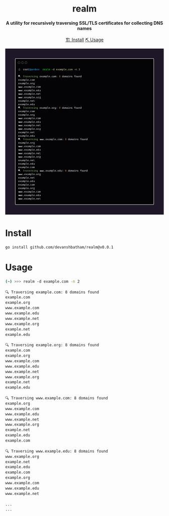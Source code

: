 <h1 align="center">
    realm
  <br>
</h1>

<h4 align="center">A utility for recursively traversing SSL/TLS certificates for collecting DNS names</h4>


<p align="center">
  <a href="#install">🏗️ Install</a>
  <a href="#usage">⛏️ Usage</a>
  <br>
</p>

![realm](https://github.com/devanshbatham/realm/blob/main/static/banner.png?raw=true)

# Install
```sh
go install github.com/devanshbatham/realm@v0.0.1
```

# Usage

```sh
(~) >>> realm -d example.com -n 2

🔍 Traversing example.com: 8 domains found
example.com
example.org
www.example.com
www.example.edu
www.example.net
www.example.org
example.net
example.edu

🔍 Traversing example.org: 8 domains found
example.com
example.org
www.example.com
www.example.edu
www.example.net
www.example.org
example.net
example.edu

🔍 Traversing www.example.com: 8 domains found
example.org
www.example.com
www.example.edu
www.example.net
www.example.org
example.net
example.edu
example.com

🔍 Traversing www.example.edu: 8 domains found
www.example.org
example.net
example.edu
example.com
example.org
www.example.com
www.example.edu
www.example.net

...
...
```
